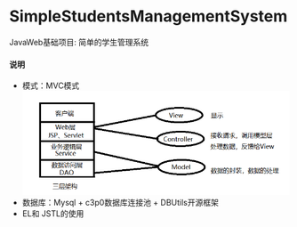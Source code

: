 # SimpleStudentsManagementSystem
JavaWeb基础项目: 简单的学生管理系统
 #### 说明
  * 模式：MVC模式 <img src="https://github.com/Cqh-i/SimpleStudentsManagementSystem/blob/master/img/three.png">
  * 数据库：Mysql + c3p0数据库连接池 + DBUtils开源框架
  * EL和 JSTL的使用
  
